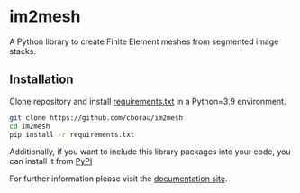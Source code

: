 # im2mesh
A Python library to create Finite Element meshes from segmented image stacks.

## Installation
Clone repository and install [requirements.txt](https://github.com/cborau/im2mesh/blob/main/requirements.txt) in a Python=3.9 environment.
```bash
git clone https://github.com/cborau/im2mesh 
cd im2mesh
pip install -r requirements.txt
```
Additionally, if you want to include this library packages into your code, you can install it from [PyPI](https://pypi.org/project/im2mesh/0.1.0/)

For further information please visit the [documentation site](https://cborau.github.io/im2mesh/html/index.html).
